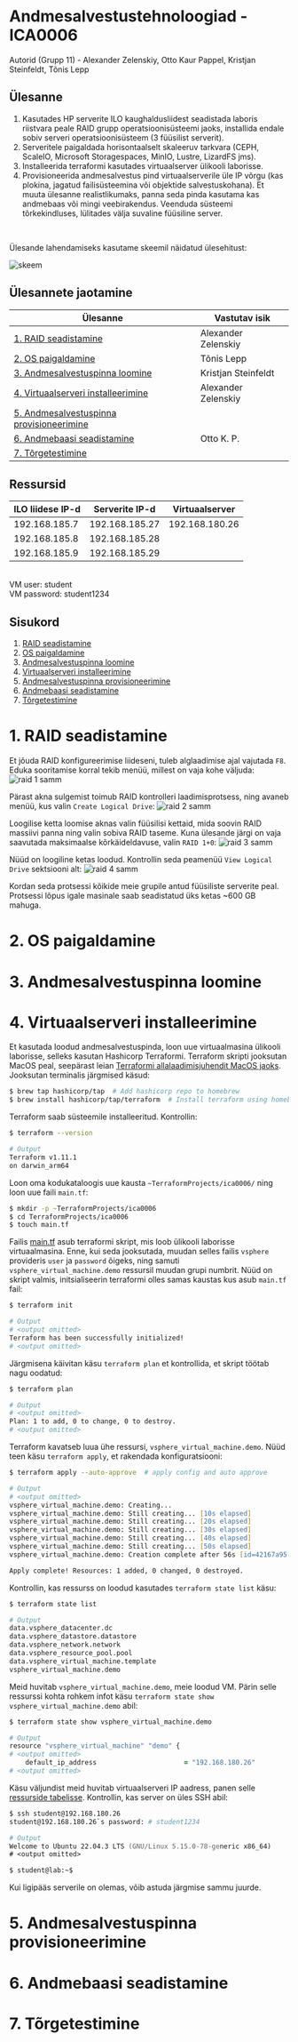 # **Andmesalvestustehnoloogiad - ICA0006**
Autorid (Grupp 11) - Alexander Zelenskiy, Otto Kaur Pappel, Kristjan Steinfeldt, Tõnis Lepp

## **Ülesanne**
1. Kasutades HP serverite ILO kaughaldusliidest seadistada laboris riistvara peale RAID grupp operatsioonisüsteemi jaoks, installida endale sobiv serveri operatsioonisüsteem (3 füüsilist serverit).
2. Serveritele paigaldada horisontaalselt skaleeruv tarkvara (CEPH, ScaleIO, Microsoft Storagespaces, MinIO, Lustre, LizardFS jms).
3. Installeerida terraformi kasutades virtuaalserver ülikooli laborisse.
4. Provisioneerida andmesalvestus pind virtuaalserverile üle IP võrgu (kas plokina, jagatud failisüsteemina või objektide salvestuskohana). Et muuta ülesanne realistlikumaks, panna seda pinda kasutama kas andmebaas või mingi veebirakendus. Veenduda süsteemi tõrkekindluses, lülitades välja suvaline füüsiline server.
<br>

Ülesande lahendamiseks kasutame skeemil näidatud ülesehitust:

![skeem](images/skeem.png)



## Ülesannete jaotamine
| Ülesanne                                                                             | Vastutav isik       |
|--------------------------------------------------------------------------------------|---------------------|
| [1. RAID seadistamine](#1-raid-seadistamine)                                         | Alexander Zelenskiy |
| [2. OS paigaldamine](#2-os-paigaldamine)                                             | Tõnis Lepp          |
| [3. Andmesalvestuspinna loomine](#3-andmesalvestuspinna-loomine)                     | Kristjan Steinfeldt |
| [4. Virtuaalserveri installeerimine](#4-virtuaalserveri-installeerimine)             | Alexander Zelenskiy |
| [5. Andmesalvestuspinna provisioneerimine](#5-andmesalvestuspinna-provisioneerimine) |                     |
| [6. Andmebaasi seadistamine](#6-andmebaasi-seadistamine)                             | Otto K. P.          |
| [7. Tõrgetestimine](#7-tõrgetestimine)                                               |                     |

## **Ressursid**
| ILO liidese IP-d | Serverite IP-d  | Virtuaalserver  |
|------------------|-----------------|-----------------|
| 192.168.185.7    | 192.168.185.27  | 192.168.180.26  |
| 192.168.185.8    | 192.168.185.28  |                 |
| 192.168.185.9    | 192.168.185.29  |                 |


<br>
VM user: student
<br>
VM password: student1234

## Sisukord

1. [RAID seadistamine](#1-raid-seadistamine)
2. [OS paigaldamine](#2-os-paigaldamine)
3. [Andmesalvestuspinna loomine](#3-andmesalvestuspinna-loomine)
4. [Virtuaalserveri installeerimine](#4-virtuaalserveri-installeerimine)
5. [Andmesalvestuspinna provisioneerimine](#5-andmesalvestuspinna-provisioneerimine)
6. [Andmebaasi seadistamine](#6-andmebaasi-seadistamine)
7. [Tõrgetestimine](#7-tõrgetestimine)

# **1. RAID seadistamine**

Et jõuda RAID konfigureerimise liideseni, tuleb alglaadimise ajal vajutada `F8`.
Eduka sooritamise korral tekib menüü, millest on vaja kohe väljuda:
![raid 1 samm](images/raid1.png)

Pärast akna sulgemist toimub RAID kontrolleri laadimisprotsess, ning avaneb menüü, kus valin `Create Logical Drive`:
![raid 2 samm](images/raid2.png)

Loogilise ketta loomise aknas valin füüsilisi kettaid, mida soovin RAID massiivi panna ning valin sobiva RAID taseme.
Kuna ülesande järgi on vaja saavutada maksimaalse kõrkäideldavuse, valin `RAID 1+0`:
![raid 3 samm](images/raid3.png)

Nüüd on loogiline ketas loodud. Kontrollin seda peamenüü `View Logical Drive` sektsiooni alt:
![raid 4 samm](images/raid4.png)

Kordan seda protsessi kõikide meie grupile antud füüsiliste serverite peal. Protsessi lõpus igale masinale saab seadistatud
üks ketas ~600 GB mahuga.

# **2. OS paigaldamine**

# **3. Andmesalvestuspinna loomine**

# **4. Virtuaalserveri installeerimine**

Et kasutada loodud andmesalvestuspinda, loon uue virtuaalmasina ülikooli laborisse, selleks kasutan Hashicorp Terraformi.
Terraform skripti jooksutan MacOS peal, seepärast leian [Terraformi allalaadimisjuhendit MacOS jaoks](https://developer.hashicorp.com/terraform/install?product_intent=terraform).
Jooksutan terminalis järgmised käsud:
```zsh
$ brew tap hashicorp/tap  # Add hashicorp repo to homebrew
$ brew install hashicorp/tap/terraform  # Install terraform using homebrew
```
Terraform saab süsteemile installeeritud. Kontrollin:
```zsh
$ terraform --version

# Output
Terraform v1.11.1
on darwin_arm64
```
Loon oma kodukataloogis uue kausta `~TerraformProjects/ica0006/` ning loon uue faili `main.tf`:
```zsh
$ mkdir -p ~TerraformProjects/ica0006
$ cd TerraformProjects/ica0006
$ touch main.tf
```
Failis [main.tf](files/main.tf) asub terraformi skript, mis loob ülikooli laborisse virtuaalmasina. Enne,
kui seda jooksutada, muudan selles failis `vsphere` provideris `user` ja `password` õigeks, ning samuti
`vsphere_virtual_machine.demo` ressursil muudan grupi numbrit. Nüüd on skript valmis, initsialiseerin terraformi olles
samas kaustas kus asub `main.tf` fail:
```zsh
$ terraform init

# Output
# <output omitted>
Terraform has been successfully initialized!
# <output omitted>

```
Järgmisena käivitan käsu `terraform plan` et kontrollida, et skript töötab nagu oodatud:
```zsh
$ terraform plan

# Output
# <output omitted>
Plan: 1 to add, 0 to change, 0 to destroy.
# <output omitted>
```
Terraform kavatseb luua ühe ressursi, `vsphere_virtual_machine.demo`. Nüüd teen käsu `terraform apply`, et rakendada
konfiguratsiooni:
```zsh
$ terraform apply --auto-approve  # apply config and auto approve

# Output
# <output omitted>
vsphere_virtual_machine.demo: Creating...
vsphere_virtual_machine.demo: Still creating... [10s elapsed]
vsphere_virtual_machine.demo: Still creating... [20s elapsed]
vsphere_virtual_machine.demo: Still creating... [30s elapsed]
vsphere_virtual_machine.demo: Still creating... [40s elapsed]
vsphere_virtual_machine.demo: Still creating... [50s elapsed]
vsphere_virtual_machine.demo: Creation complete after 56s [id=42167a95-ef8c-b846-db0f-f1e56a49a6e3]

Apply complete! Resources: 1 added, 0 changed, 0 destroyed.
```
Kontrollin, kas ressurss on loodud kasutades `terraform state list` käsu:
```zsh
$ terraform state list

# Output
data.vsphere_datacenter.dc
data.vsphere_datastore.datastore
data.vsphere_network.network
data.vsphere_resource_pool.pool
data.vsphere_virtual_machine.template
vsphere_virtual_machine.demo
```
Meid huvitab `vsphere_virtual_machine.demo`, meie loodud VM. Pärin selle ressurssi kohta rohkem infot käsu
`terraform state show vsphere_virtual_machine.demo` abil:
```zsh
$ terraform state show vsphere_virtual_machine.demo

# Output
resource "vsphere_virtual_machine" "demo" {
# <output omitted>
    default_ip_address                      = "192.168.180.26"
# <output omitted>
```
Käsu väljundist meid huvitab virtuaalserveri IP aadress, panen selle [ressurside tabelisse](#ressursid). Kontrollin, kas
server on üles SSH abil:

```zsh
$ ssh student@192.168.180.26
student@192.168.180.26`s password: # student1234

# Output
Welcome to Ubuntu 22.04.3 LTS (GNU/Linux 5.15.0-78-generic x86_64)
# <output omitted>

$ student@lab:~$
```
Kui ligipääs serverile on olemas, võib astuda järgmise sammu juurde.

# **5. Andmesalvestuspinna provisioneerimine**

# **6. Andmebaasi seadistamine**

# **7. Tõrgetestimine**

